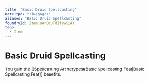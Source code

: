 ```yaml
---
title: "Basic Druid Spellcasting"
noteType: ":luggage:"
aliases: "Basic Druid Spellcasting"
foundryId: Item.uAnOsuTdIfywKi4Y
tags:
  - Item
---
```


# Basic Druid Spellcasting

You gain the [[Spellcasting Archetypes#Basic Spellcasting Feat|Basic Spellcasting Feat]] benefits.
